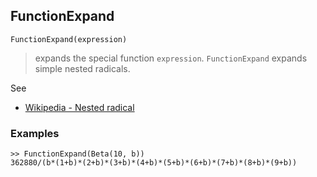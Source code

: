 ## FunctionExpand

```
FunctionExpand(expression) 
```

> expands the special function `expression`. `FunctionExpand` expands simple nested radicals.

See
* [Wikipedia - Nested radical](https://en.wikipedia.org/wiki/Nested_radical) 

### Examples

```  
>> FunctionExpand(Beta(10, b))
362880/(b*(1+b)*(2+b)*(3+b)*(4+b)*(5+b)*(6+b)*(7+b)*(8+b)*(9+b))
```